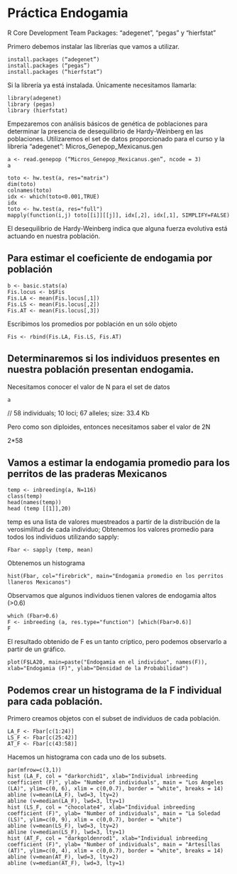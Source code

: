 # Práctica Endogamia
R Core Development Team
Packages: “adegenet”, “pegas” y “hierfstat”


Primero debemos instalar las librerías que vamos a utilizar.
```
install.packages (“adegenet”)
install.packages (“pegas”)
install.packages (“hierfstat”)
```
Si la librería ya está instalada. Únicamente necesitamos llamarla:
```
library(adegenet)
library (pegas)
library (hierfstat)
```
Empezaremos con análisis básicos de genética de poblaciones para determinar la presencia de desequilibrio de Hardy-Weinberg en las poblaciones. Utilizaremos el set de datos proporcionado para el curso y la libreria “adegenet”: Micros_Genepop_Mexicanus.gen
```
a <- read.genepop (“Micros_Genepop_Mexicanus.gen”, ncode = 3)
a
```
```
toto <- hw.test(a, res="matrix")
dim(toto)
colnames(toto)
idx <- which(toto<0.001,TRUE)
idx
toto <- hw.test(a, res="full")
mapply(function(i,j) toto[[i]][[j]], idx[,2], idx[,1], SIMPLIFY=FALSE)
```
El desequilibrio de Hardy-Weinberg indica que alguna fuerza evolutiva está actuando en nuestra población.

## Para estimar el coeficiente de endogamia por población
```
b <- basic.stats(a)
Fis.locus <- b$Fis
Fis.LA <- mean(Fis.locus[,1])
Fis.LS <- mean(Fis.locus[,2])
Fis.AT <- mean(Fis.locus[,3])
``` 
Escribimos los promedios por población en un sólo objeto
```
Fis <- rbind(Fis.LA, Fis.LS, Fis.AT)
```

## Determinaremos si los individuos presentes en nuestra población presentan endogamia.
Necesitamos conocer el valor de N para el set de datos
```
a
```
// 58 individuals; 10 loci; 67 alleles; size: 33.4 Kb

Pero como son diploides, entonces necesitamos saber el valor de 2N

2*58

## Vamos a estimar la endogamia promedio para los perritos de las praderas Mexicanos
```
temp <- inbreeding(a, N=116)
class(temp)
head(names(temp))
head (temp [[1]],20)
```
temp es una lista de valores muestreados a partir de la distribución de la verosimilitud de cada individuo; Obtenemos los valores promedio para todos los individuos utilizando sapply:
```
Fbar <- sapply (temp, mean)
```
Obtenemos un histograma
```
hist(Fbar, col="firebrick", main="Endogamia promedio en los perritos llaneros Mexicanos")
```
Observamos que algunos individuos tienen valores de endogamia altos (>0.6)
```
which (Fbar>0.6)
F <- inbreeding (a, res.type="function") [which(Fbar>0.6)]
F
```
El resultado obtenido de F es un tanto críptico, pero podemos observarlo a partir de un gráfico.
```
plot(F$LA20, main=paste("Endogamia en el individuo", names(F)), xlab="Endogamia (F)", ylab="Densidad de la Probabilidad")
```
## Podemos crear un histograma de la F individual para cada población.

Primero creamos objetos con el subset de individuos de cada población.
```
LA_F <- Fbar[c(1:24)]
LS_F <- Fbar[c(25:42)]
AT_F <- Fbar[c(43:58)]
```
Hacemos un histograma con cada uno de los subsets.
```
par(mfrow=c(3,1))
hist (LA_F, col = "darkorchid1", xlab="Individual inbreeding coefficient (F)", ylab= "Number of individuals", main = "Los Angeles (LA)", ylim=c(0, 6), xlim = c(0,0.7), border = "white", breaks = 14)
abline (v=mean(LA_F), lwd=3, lty=2)
abline (v=median(LA_F), lwd=3, lty=1)
hist (LS_F, col = "chocolate4", xlab="Individual inbreeding coefficient (F)", ylab= "Number of individuals", main = "La Soledad (LS)", ylim=c(0, 9), xlim = c(0,0.7), border = "white")
abline (v=mean(LS_F), lwd=3, lty=2)
abline (v=median(LS_F), lwd=3, lty=1)
hist (AT_F, col = "darkgoldenrod1", xlab="Individual inbreeding coefficient (F)", ylab= "Number of individuals", main = "Artesillas (AT)", ylim=c(0, 4), xlim = c(0,0.7), border = "white", breaks = 14)
abline (v=mean(AT_F), lwd=3, lty=2)
abline (v=median(AT_F), lwd=3, lty=1)
```

